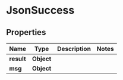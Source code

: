 

# JsonSuccess


## Properties

Name | Type | Description | Notes
------------ | ------------- | ------------- | -------------
**result** | **Object** |  | 
**msg** | **Object** |  | 



